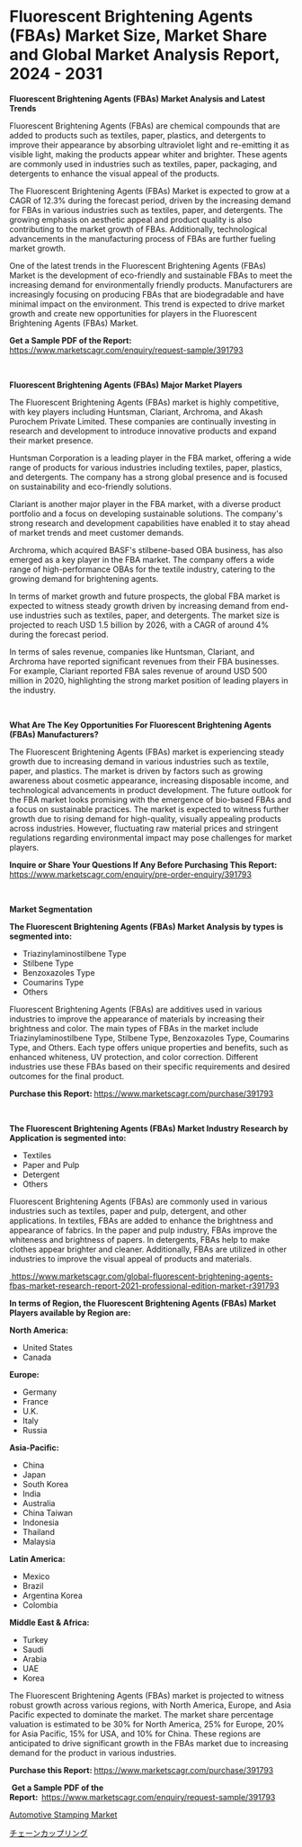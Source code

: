 <p><h1>Fluorescent Brightening Agents (FBAs) Market Size, Market Share and Global Market Analysis Report, 2024 - 2031</h1></p><p><strong>Fluorescent Brightening Agents (FBAs) Market Analysis and Latest Trends</strong></p>
<p><p>Fluorescent Brightening Agents (FBAs) are chemical compounds that are added to products such as textiles, paper, plastics, and detergents to improve their appearance by absorbing ultraviolet light and re-emitting it as visible light, making the products appear whiter and brighter. These agents are commonly used in industries such as textiles, paper, packaging, and detergents to enhance the visual appeal of the products.</p><p>The Fluorescent Brightening Agents (FBAs) Market is expected to grow at a CAGR of 12.3% during the forecast period, driven by the increasing demand for FBAs in various industries such as textiles, paper, and detergents. The growing emphasis on aesthetic appeal and product quality is also contributing to the market growth of FBAs. Additionally, technological advancements in the manufacturing process of FBAs are further fueling market growth.</p><p>One of the latest trends in the Fluorescent Brightening Agents (FBAs) Market is the development of eco-friendly and sustainable FBAs to meet the increasing demand for environmentally friendly products. Manufacturers are increasingly focusing on producing FBAs that are biodegradable and have minimal impact on the environment. This trend is expected to drive market growth and create new opportunities for players in the Fluorescent Brightening Agents (FBAs) Market.</p></p>
<p><strong>Get a Sample PDF of the Report:&nbsp;</strong> <a href="https://www.marketscagr.com/enquiry/request-sample/391793">https://www.marketscagr.com/enquiry/request-sample/391793</a></p>
<p>&nbsp;</p>
<p><strong>Fluorescent Brightening Agents (FBAs) Major Market Players</strong></p>
<p><p>The Fluorescent Brightening Agents (FBAs) market is highly competitive, with key players including Huntsman, Clariant, Archroma, and Akash Purochem Private Limited. These companies are continually investing in research and development to introduce innovative products and expand their market presence.</p><p>Huntsman Corporation is a leading player in the FBA market, offering a wide range of products for various industries including textiles, paper, plastics, and detergents. The company has a strong global presence and is focused on sustainability and eco-friendly solutions.</p><p>Clariant is another major player in the FBA market, with a diverse product portfolio and a focus on developing sustainable solutions. The company's strong research and development capabilities have enabled it to stay ahead of market trends and meet customer demands.</p><p>Archroma, which acquired BASF's stilbene-based OBA business, has also emerged as a key player in the FBA market. The company offers a wide range of high-performance OBAs for the textile industry, catering to the growing demand for brightening agents.</p><p>In terms of market growth and future prospects, the global FBA market is expected to witness steady growth driven by increasing demand from end-use industries such as textiles, paper, and detergents. The market size is projected to reach USD 1.5 billion by 2026, with a CAGR of around 4% during the forecast period.</p><p>In terms of sales revenue, companies like Huntsman, Clariant, and Archroma have reported significant revenues from their FBA businesses. For example, Clariant reported FBA sales revenue of around USD 500 million in 2020, highlighting the strong market position of leading players in the industry.</p></p>
<p>&nbsp;</p>
<p><strong>What Are The Key Opportunities For Fluorescent Brightening Agents (FBAs) Manufacturers?</strong></p>
<p><p>The Fluorescent Brightening Agents (FBAs) market is experiencing steady growth due to increasing demand in various industries such as textile, paper, and plastics. The market is driven by factors such as growing awareness about cosmetic appearance, increasing disposable income, and technological advancements in product development. The future outlook for the FBA market looks promising with the emergence of bio-based FBAs and a focus on sustainable practices. The market is expected to witness further growth due to rising demand for high-quality, visually appealing products across industries. However, fluctuating raw material prices and stringent regulations regarding environmental impact may pose challenges for market players.</p></p>
<p><strong>Inquire or Share Your Questions If Any Before Purchasing This Report:</strong> <a href="https://www.marketscagr.com/enquiry/pre-order-enquiry/391793">https://www.marketscagr.com/enquiry/pre-order-enquiry/391793</a></p>
<p>&nbsp;</p>
<p><strong>Market Segmentation</strong></p>
<p><strong>The Fluorescent Brightening Agents (FBAs) Market Analysis by types is segmented into:</strong></p>
<p><ul><li>Triazinylaminostilbene Type</li><li>Stilbene Type</li><li>Benzoxazoles Type</li><li>Coumarins Type</li><li>Others</li></ul></p>
<p><p>Fluorescent Brightening Agents (FBAs) are additives used in various industries to improve the appearance of materials by increasing their brightness and color. The main types of FBAs in the market include Triazinylaminostilbene Type, Stilbene Type, Benzoxazoles Type, Coumarins Type, and Others. Each type offers unique properties and benefits, such as enhanced whiteness, UV protection, and color correction. Different industries use these FBAs based on their specific requirements and desired outcomes for the final product.</p></p>
<p><strong>Purchase this Report:&nbsp;</strong><a href="https://www.marketscagr.com/purchase/391793">https://www.marketscagr.com/purchase/391793</a></p>
<p>&nbsp;</p>
<p><strong>The Fluorescent Brightening Agents (FBAs) Market Industry Research by Application is segmented into:</strong></p>
<p><ul><li>Textiles</li><li>Paper and Pulp</li><li>Detergent</li><li>Others</li></ul></p>
<p><p>Fluorescent Brightening Agents (FBAs) are commonly used in various industries such as textiles, paper and pulp, detergent, and other applications. In textiles, FBAs are added to enhance the brightness and appearance of fabrics. In the paper and pulp industry, FBAs improve the whiteness and brightness of papers. In detergents, FBAs help to make clothes appear brighter and cleaner. Additionally, FBAs are utilized in other industries to improve the visual appeal of products and materials.</p></p>
<p><a href="https://www.marketscagr.com/global-fluorescent-brightening-agents-fbas-market-research-report-2021-professional-edition-market-r391793">&nbsp;https://www.marketscagr.com/global-fluorescent-brightening-agents-fbas-market-research-report-2021-professional-edition-market-r391793</a></p>
<p><strong>In terms of Region, the Fluorescent Brightening Agents (FBAs) Market Players available by Region are:</strong></p>
<p>
    <p> <strong> North America: </strong>
        <ul>
            <li>United States</li>
            <li>Canada</li>
        </ul>
        </p> 
    <p> <strong> Europe: </strong>
        <ul>
            <li>Germany</li>
            <li>France</li>
            <li>U.K.</li>
            <li>Italy</li>
            <li>Russia</li>
        </ul>
        </p> 
    <p> <strong> Asia-Pacific: </strong>
        <ul>
            <li>China</li>
            <li>Japan</li>
            <li>South Korea</li>
            <li>India</li>
            <li>Australia</li>
            <li>China Taiwan</li>
            <li>Indonesia</li>
            <li>Thailand</li>
            <li>Malaysia</li>
        </ul>
        </p> 
    <p> <strong> Latin America: </strong>
        <ul>
            <li>Mexico</li>
            <li>Brazil</li>
            <li>Argentina Korea</li>
            <li>Colombia</li>
        </ul>
        </p> 
    <p> <strong> Middle East & Africa: </strong>
        <ul>
            <li>Turkey</li>
            <li>Saudi</li>
            <li>Arabia</li>
            <li>UAE</li>
            <li>Korea</li>
        </ul>
    </p>
    </p>
<p><p>The Fluorescent Brightening Agents (FBAs) market is projected to witness robust growth across various regions, with North America, Europe, and Asia Pacific expected to dominate the market. The market share percentage valuation is estimated to be 30% for North America, 25% for Europe, 20% for Asia Pacific, 15% for USA, and 10% for China. These regions are anticipated to drive significant growth in the FBAs market due to increasing demand for the product in various industries.</p></p>
<p><strong>Purchase this Report: </strong><a href="https://www.marketscagr.com/purchase/391793">https://www.marketscagr.com/purchase/391793</a></p>
<p>&nbsp;<strong>Get a Sample PDF of the Report:&nbsp;&nbsp;</strong><a href="https://www.marketscagr.com/enquiry/request-sample/391793">https://www.marketscagr.com/enquiry/request-sample/391793</a></p>
<p><strong></strong></p>
<p><p><a href="https://view.publitas.com/reportprime-1/global-automotive-stamping-market-size-is-expected-to-experience-a-cagr-of-11-4-through-2024-2031-according-to-industry-projections/">Automotive Stamping Market</a></p><p><a href="https://github.com/oafhukehf4709715/Market-Research-Report-List-3/blob/main/5533074186004.md">チェーンカップリング</a></p></p>